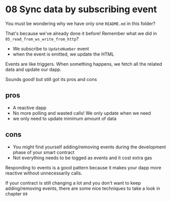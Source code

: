 # 08 Sync data by subscribing event

You must be wondering why we have only one `README.md` in this folder?

That's because we've already done it before! Remember what we did in `05_read_from_ws_write_from_http`? 
  - We subscribe to `UpdateNumber` event
  - when the event is emitted, we update the HTML

Events are like triggers. When something happens, we fetch all the related data and update our dapp.

Sounds good! but still got its pros and cons
## pros
  - A reactive dapp
  - No more polling and wasted calls! We only update when we need
  - we only need to update minimum amount of data

## cons
  - You might find yourself adding/removing events during the development phase of your smart contract
  - Not everything needs to be logged as events and it cost extra gas

Responding to events is a good pattern because it makes your dapp more reactive without unnecessarily calls.

If your contract is still changing a lot and you don't want to keep adding/removing events, there are some nice techniques to take a look in chapter `09`